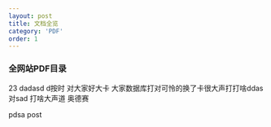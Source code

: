 ```yaml
---
layout: post
title: 文档全览
category: 'PDF'
order: 1
---
```


### 全网站PDF目录

23
dadasd
d按时
对大家好大卡
大家数据库打对可怜的换了卡很大声打打啥ddas对sad
 打啥大声道 奥德赛

pdsa
post